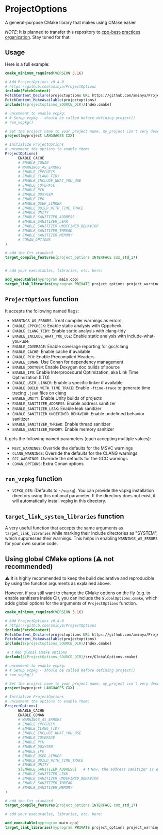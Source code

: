 # ProjectOptions

A general-purpose CMake library that makes using CMake easier

_NOTE_: It is planned to transfer this repository to [cpp-best-practices organization](https://github.com/cpp-best-practices/cpp_starter_project/issues/125). Stay tuned for that.

## Usage

Here is a full example:

```cmake
cmake_minimum_required(VERSION 3.16)

# Add ProjectOptions v0.4.0
# https://github.com/aminya/ProjectOptions
include(FetchContent)
FetchContent_Declare(projectoptions URL https://github.com/aminya/ProjectOptions/archive/refs/tags/v0.4.0.zip)
FetchContent_MakeAvailable(projectoptions)
include(${projectoptions_SOURCE_DIR}/Index.cmake)

# uncomment to enable vcpkg:
# # Setup vcpkg - should be called before defining project()
# run_vcpkg()

# Set the project name to your project name, my_project isn't very descriptive
project(myproject LANGUAGES CXX)

# Initialize ProjectOptions
# uncomment the options to enable them:
ProjectOptions(
      ENABLE_CACHE
      # ENABLE_CONAN
      # WARNINGS_AS_ERRORS
      # ENABLE_CPPCHECK
      # ENABLE_CLANG_TIDY
      # ENABLE_INCLUDE_WHAT_YOU_USE
      # ENABLE_COVERAGE
      # ENABLE_PCH
      # ENABLE_DOXYGEN
      # ENABLE_IPO
      # ENABLE_USER_LINKER
      # ENABLE_BUILD_WITH_TIME_TRACE
      # ENABLE_UNITY
      # ENABLE_SANITIZER_ADDRESS
      # ENABLE_SANITIZER_LEAK
      # ENABLE_SANITIZER_UNDEFINED_BEHAVIOR
      # ENABLE_SANITIZER_THREAD
      # ENABLE_SANITIZER_MEMORY
      # CONAN_OPTIONS
)

# add the C++ standard
target_compile_features(project_options INTERFACE cxx_std_17)


# add your executables, libraries, etc. here:

add_executable(myprogram main.cpp)
target_link_libraries(myprogram PRIVATE project_options project_warnings) # connect ProjectOptions to myprogram

```

## `ProjectOptions` function

It accepts the following named flags:

- `WARNINGS_AS_ERRORS`: Treat compiler warnings as errors
- `ENABLE_CPPCHECK`: Enable static analysis with Cppcheck
- `ENABLE_CLANG_TIDY`: Enable static analysis with clang-tidy
- `ENABLE_INCLUDE_WHAT_YOU_USE`: Enable static analysis with include-what-you-use
- `ENABLE_COVERAGE`: Enable coverage reporting for gcc/clang
- `ENABLE_CACHE`: Enable cache if available
- `ENABLE_PCH`: Enable Precompiled Headers
- `ENABLE_CONAN`: Use Conan for dependency management
- `ENABLE_DOXYGEN`: Enable Doxygen doc builds of source
- `ENABLE_IPO`: Enable Interprocedural Optimization, aka Link Time Optimization (LTO)
- `ENABLE_USER_LINKER`: Enable a specific linker if available
- `ENABLE_BUILD_WITH_TIME_TRACE`: Enable `-ftime-trace` to generate time tracing `.json` files on clang
- `ENABLE_UNITY`: Enable Unity builds of projects
- `ENABLE_SANITIZER_ADDRESS`: Enable address sanitizer
- `ENABLE_SANITIZER_LEAK`: Enable leak sanitizer
- `ENABLE_SANITIZER_UNDEFINED_BEHAVIOR`: Enable undefined behavior sanitizer
- `ENABLE_SANITIZER_THREAD`: Enable thread sanitizer
- `ENABLE_SANITIZER_MEMORY`: Enable memory sanitizer

It gets the following named parameters (each accepting multiple values):

- `MSVC_WARNINGS`: Override the defaults for the MSVC warnings
- `CLANG_WARNINGS`: Override the defaults for the CLANG warnings
- `GCC_WARNINGS`: Override the defaults for the GCC warnings
- `CONAN_OPTIONS`: Extra Conan options

## `run_vcpkg` function
- `VCPKG_DIR`: (Defaults to `~/vcpkg`). You can provide the vcpkg installation directory using this optional parameter. 
If the directory does not exist, it will automatically install vcpkg in this directory.


## `target_link_system_libraries` function

A very useful function that accepts the same arguments as `target_link_libraries` while marking their include directories as "SYSTEM", which suppresses their warnings. This helps in enabling `WARNINGS_AS_ERRORS` for your own source code.


## Using global CMake options (⚠️ **not recommended**)

⚠️ It is highly recommended to keep the build declarative and reproducible by using the function arguments as explained above.

However, if you still want to change the CMake options on the fly (e.g. to enable sanitizers inside CI), you can include the `GlobalOptions.cmake`, which adds global options for the arguments of `ProjectOptions` function.

```cmake
cmake_minimum_required(VERSION 3.16)

# Add ProjectOptions v0.4.0
# https://github.com/aminya/ProjectOptions
include(FetchContent)
FetchContent_Declare(projectoptions URL https://github.com/aminya/ProjectOptions/archive/refs/tags/v0.4.0.zip)
FetchContent_MakeAvailable(projectoptions)
include(${projectoptions_SOURCE_DIR}/Index.cmake)

 # ❗ Add global CMake options
include(${ProjectOptions_SOURCE_DIR}/src/GlobalOptions.cmake)

# uncomment to enable vcpkg:
# # Setup vcpkg - should be called before defining project()
# run_vcpkg()

# Set the project name to your project name, my_project isn't very descriptive
project(myproject LANGUAGES CXX)

# Initialize ProjectOptions
# uncomment the options to enable them:
ProjectOptions(
      ENABLE_CACHE
      ENABLE_CONAN
      # WARNINGS_AS_ERRORS
      # ENABLE_CPPCHECK
      # ENABLE_CLANG_TIDY
      # ENABLE_INCLUDE_WHAT_YOU_USE
      # ENABLE_COVERAGE
      # ENABLE_PCH
      # ENABLE_DOXYGEN
      # ENABLE_IPO
      # ENABLE_USER_LINKER
      # ENABLE_BUILD_WITH_TIME_TRACE
      # ENABLE_UNITY
      ${ENABLE_SANITIZER_ADDRESS}   # ❗ Now, the address sanitizer is enabled through CMake options
      # ENABLE_SANITIZER_LEAK
      # ENABLE_SANITIZER_UNDEFINED_BEHAVIOR
      # ENABLE_SANITIZER_THREAD
      # ENABLE_SANITIZER_MEMORY
)

# add the C++ standard
target_compile_features(project_options INTERFACE cxx_std_17)

# add your executables, libraries, etc. here:

add_executable(myprogram main.cpp)
target_link_libraries(myprogram PRIVATE project_options project_warnings) # connect ProjectOptions to myprogram
```
